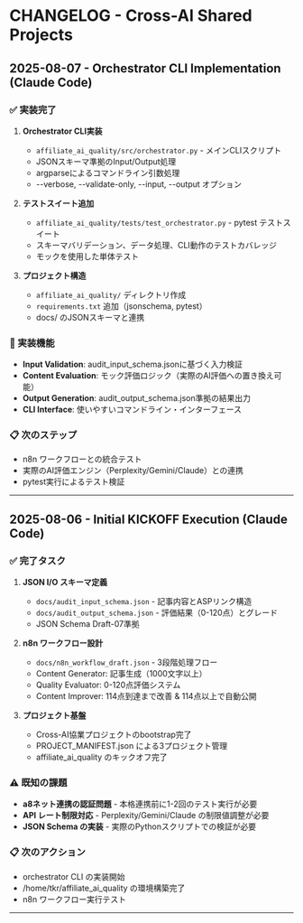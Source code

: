 # CHANGELOG - Cross-AI Shared Projects

## 2025-08-07 - Orchestrator CLI Implementation (Claude Code)

### ✅ 実装完了
1. **Orchestrator CLI実装**
   - `affiliate_ai_quality/src/orchestrator.py` - メインCLIスクリプト
   - JSONスキーマ準拠のInput/Output処理
   - argparseによるコマンドライン引数処理
   - --verbose, --validate-only, --input, --output オプション

2. **テストスイート追加**
   - `affiliate_ai_quality/tests/test_orchestrator.py` - pytest テストスイート
   - スキーマバリデーション、データ処理、CLI動作のテストカバレッジ
   - モックを使用した単体テスト

3. **プロジェクト構造**
   - `affiliate_ai_quality/` ディレクトリ作成
   - `requirements.txt` 追加（jsonschema, pytest）
   - docs/ のJSONスキーマと連携

### 🧪 実装機能
- **Input Validation**: audit_input_schema.jsonに基づく入力検証
- **Content Evaluation**: モック評価ロジック（実際のAI評価への置き換え可能）
- **Output Generation**: audit_output_schema.json準拠の結果出力
- **CLI Interface**: 使いやすいコマンドライン・インターフェース

### 📋 次のステップ
- n8n ワークフローとの統合テスト
- 実際のAI評価エンジン（Perplexity/Gemini/Claude）との連携
- pytest実行によるテスト検証

---

## 2025-08-06 - Initial KICKOFF Execution (Claude Code)

### ✅ 完了タスク
1. **JSON I/O スキーマ定義**
   - `docs/audit_input_schema.json` - 記事内容とASPリンク構造
   - `docs/audit_output_schema.json` - 評価結果（0-120点）とグレード
   - JSON Schema Draft-07準拠

2. **n8n ワークフロー設計**
   - `docs/n8n_workflow_draft.json` - 3段階処理フロー
   - Content Generator: 記事生成（1000文字以上）
   - Quality Evaluator: 0-120点評価システム
   - Content Improver: 114点到達まで改善 & 114点以上で自動公開

3. **プロジェクト基盤**
   - Cross-AI協業プロジェクトのbootstrap完了
   - PROJECT_MANIFEST.json による3プロジェクト管理
   - affiliate_ai_quality のキックオフ完了

### ⚠️ 既知の課題
- **a8ネット連携の認証問題** - 本格連携前に1-2回のテスト実行が必要
- **API レート制限対応** - Perplexity/Gemini/Claude の制限値調整が必要  
- **JSON Schema の実装** - 実際のPythonスクリプトでの検証が必要

### 📋 次のアクション
- orchestrator CLI の実装開始
- /home/tkr/affiliate_ai_quality の環境構築完了
- n8n ワークフロー実行テスト

---